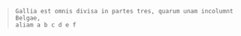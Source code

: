    >```
   >Gallia est omnis divisa in partes tres, quarum unam incolumnt Belgae, 
   >aliam a b c d e f
   >```